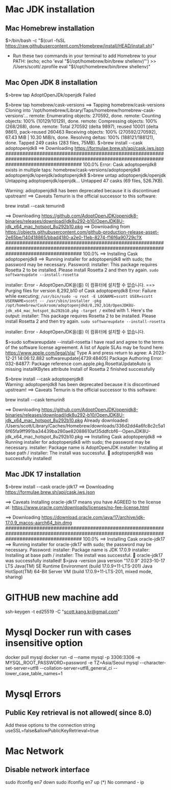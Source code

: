# Mac JDK installation
## Mac Homebrew installation
$>/bin/bash -c "$(curl -fsSL https://raw.githubusercontent.com/Homebrew/install/HEAD/install.sh)"

- Run these two commands in your terminal to add Homebrew to your PATH:
    (echo; echo 'eval "$(/opt/homebrew/bin/brew shellenv)"') >> /Users/scott/.zprofile
    eval "$(/opt/homebrew/bin/brew shellenv)"

## Mac Open JDK 8 installation
$>brew tap AdoptOpenJDk/openjdk
Failed 

$>brew tap homebrew/cask-versions
==> Tapping homebrew/cask-versions
Cloning into '/opt/homebrew/Library/Taps/homebrew/homebrew-cask-versions'...
remote: Enumerating objects: 270592, done.
remote: Counting objects: 100% (10129/10129), done.
remote: Compressing objects: 100% (268/268), done.
remote: Total 270592 (delta 9897), reused 10001 (delta 9861), pack-reused 260463
Receiving objects: 100% (270592/270592), 67.43 MiB | 10.30 MiB/s, done.
Resolving deltas: 100% (188121/188121), done.
Tapped 249 casks (283 files, 75MB).
$>brew install --cask adoptopenjdk8
==> Downloading https://formulae.brew.sh/api/cask.jws.json
########################################################################################################################################### 100.0%
Error: Cask adoptopenjdk8 exists in multiple taps:
  homebrew/cask-versions/adoptopenjdk8
  adoptopenjdk/openjdk/adoptopenjdk8
$>brew untap adoptopenjdk/openjdk
Untapping adoptopenjdk/openjdk...
Untapped 47 casks (69 files, 526.7KB).

Warning: adoptopenjdk8 has been deprecated because it is discontinued upstream!
==> Caveats
Temurin is the official successor to this software:

  brew install --cask temurin8

==> Downloading https://github.com/AdoptOpenJDK/openjdk8-binaries/releases/download/jdk8u292-b10/OpenJDK8U-jdk_x64_mac_hotspot_8u292b10.pkg
==> Downloading from https://objects.githubusercontent.com/github-production-release-asset-2e65be/140418865/bbad4180-a2e0-11eb-8274-f16f6a90729c?X
########################################################################################################################################### 100.0%
==> Installing Cask adoptopenjdk8
==> Running installer for adoptopenjdk8 with sudo; the password may be necessary.
Password:
installer: This package requires Rosetta 2 to be installed.
                Please install Rosetta 2 and then try again.
                    `sudo softwareupdate --install-rosetta`

installer: Error - AdoptOpenJDK을(를) 이 컴퓨터에 설치할 수 없습니다.
==> Purging files for version 8,292,b10 of Cask adoptopenjdk8
Error: Failure while executing; `/usr/bin/sudo -u root -E LOGNAME=scott USER=scott USERNAME=scott -- /usr/sbin/installer -pkg /opt/homebrew/Caskroom/adoptopenjdk8/8,292,b10/OpenJDK8U-jdk_x64_mac_hotspot_8u292b10.pkg -target /` exited with 1. Here's the output:
installer: This package requires Rosetta 2 to be installed.
                Please install Rosetta 2 and then try again.
                    `sudo softwareupdate --install-rosetta`

installer: Error - AdoptOpenJDK을(를) 이 컴퓨터에 설치할 수 없습니다.

$>sudo softwareupdate --install-rosetta
I have read and agree to the terms of the software license agreement. A list of Apple SLAs may be found here: https://www.apple.com/legal/sla/
Type A and press return to agree: A
2023-12-21 14:06:12.882 softwareupdate[4739:48405] Package Authoring Error: 032-84877: Package reference com.apple.pkg.RosettaUpdateAuto is missing installKBytes attribute
Install of Rosetta 2 finished successfully

$>brew install --cask adoptopenjdk8    
Warning: adoptopenjdk8 has been deprecated because it is discontinued upstream!
==> Caveats
Temurin is the official successor to this software:

  brew install --cask temurin8

==> Downloading https://github.com/AdoptOpenJDK/openjdk8-binaries/releases/download/jdk8u292-b10/OpenJDK8U-jdk_x64_mac_hotspot_8u292b10.pkg
Already downloaded: /Users/scott/Library/Caches/Homebrew/downloads/336d2dd4a6fc8c2c5a16f65fa9ff991ba34439ba280ae82088610af35ddfcbf6--OpenJDK8U-jdk_x64_mac_hotspot_8u292b10.pkg
==> Installing Cask adoptopenjdk8
==> Running installer for adoptopenjdk8 with sudo; the password may be necessary.
installer: Package name is AdoptOpenJDK
installer: Installing at base path /
installer: The install was successful.
🍺  adoptopenjdk8 was successfully installed!

## Mac JDK 17 installation

$>brew install --cask oracle-jdk17
==> Downloading https://formulae.brew.sh/api/cask.jws.json

==> Caveats
Installing oracle-jdk17 means you have AGREED to the license at:
  https://www.oracle.com/downloads/licenses/no-fee-license.html

==> Downloading https://download.oracle.com/java/17/archive/jdk-17.0.9_macos-aarch64_bin.dmg
########################################################################################################################################### 100.0%
==> Installing Cask oracle-jdk17
==> Running installer for oracle-jdk17 with sudo; the password may be necessary.
Password:
installer: Package name is JDK 17.0.9
installer: Installing at base path /
installer: The install was successful.
🍺  oracle-jdk17 was successfully installed!
$>java -version
java version "17.0.9" 2023-10-17 LTS
Java(TM) SE Runtime Environment (build 17.0.9+11-LTS-201)
Java HotSpot(TM) 64-Bit Server VM (build 17.0.9+11-LTS-201, mixed mode, sharing)

# GITHUB new machine add
ssh-keygen -t ed25519 -C "scott.kang.kr@gmail.com"

# Mysql Docker run with cases insensitive option
docker pull mysql
docker run -d --name mysql -p 3306:3306 -e MYSQL_ROOT_PASSWORD=password -e TZ=Asia/Seoul mysql --character-set-server=utf8 --collation-server=utf8_general_ci --lower_case_table_names=1

# Mysql Errors
## Public Key retrieval is not allowed( since 8.0)
Add these options to the connection string
useSSL=false&allowPublicKeyRetrieval=true

# Mac Network
## Disable network interface
sudo ifconfig en7 down
sudo ifconfig en7 up
(*) No command - ip

